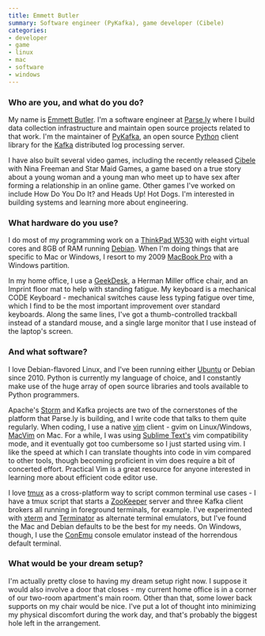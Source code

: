 ```yaml
---
title: Emmett Butler
summary: Software engineer (PyKafka), game developer (Cibele)
categories:
- developer
- game
- linux
- mac
- software
- windows
---
```


### Who are you, and what do you do?

My name is [Emmett Butler](http://emmettbutler.com/ "Emmett's website."). I'm a software engineer at [Parse.ly][] where I build data collection infrastructure and maintain open source projects related to that work. I'm the maintainer of [PyKafka][], an open source [Python][] client library for the [Kafka][] distributed log processing server.

I have also built several video games, including the recently released [Cibele][] with Nina Freeman and Star Maid Games, a game based on a true story about a young woman and a young man who meet up to have sex after forming a relationship in an online game. Other games I've worked on include How Do You Do It? and Heads Up! Hot Dogs. I'm interested in building systems and learning more about engineering.

### What hardware do you use?

I do most of my programming work on a [ThinkPad W530][thinkpad-w530] with eight virtual cores and 8GB of RAM running [Debian][]. When I'm doing things that are specific to Mac or Windows, I resort to my 2009 [MacBook Pro][macbook-pro] with a Windows partition.

In my home office, I use a [GeekDesk][], a Herman Miller office chair, and an Imprint floor mat to help with standing fatigue. My keyboard is a mechanical CODE Keyboard - mechanical switches cause less typing fatigue over time, which I find to be the most important improvement over standard keyboards. Along the same lines, I've got a thumb-controlled trackball instead of a standard mouse, and a single large monitor that I use instead of the laptop's screen.

### And what software?

I love Debian-flavored Linux, and I've been running either [Ubuntu][] or Debian since 2010. Python is currently my language of choice, and I constantly make use of the huge array of open source libraries and tools available to Python programmers.

Apache's [Storm][] and Kafka projects are two of the cornerstones of the platform that Parse.ly is building, and I write code that talks to them quite regularly. When coding, I use a native [vim][] client - gvim on Linux/Windows, [MacVim][] on Mac. For a while, I was using [Sublime Text's][sublime-text] vim compatibility mode, and it eventually got too cumbersome so I just started using vim. I like the speed at which I can translate thoughts into code in vim compared to other tools, though becoming proficient in vim does require a bit of concerted effort. Practical Vim is a great resource for anyone interested in learning more about efficient code editor use.

I love [tmux][] as a cross-platform way to script common terminal use cases - I have a tmux script that starts a [ZooKeeper][] server and three Kafka client brokers all running in foreground terminals, for example. I've experimented with [xterm][] and [Terminator][] as alternate terminal emulators, but I've found the Mac and Debian defaults to be the best for my needs. On Windows, though, I use the [ConEmu][] console emulator instead of the horrendous default terminal.

### What would be your dream setup?

I'm actually pretty close to having my dream setup right now. I suppose it would also involve a door that closes - my current home office is in a corner of our two-room apartment's main room. Other than that, some lower back supports on my chair would be nice. I've put a lot of thought into minimizing my physical discomfort during the work day, and that's probably the biggest hole left in the arrangement.

[geekdesk]: https://www.geekdesk.com/ "An electronic, height-adjustable desk."
[thinkpad-w530]: http://shop.lenovo.com/us/en/laptops/thinkpad/w-series/w530/ "A 15.6 inch PC laptop."
[macbook-pro]: https://www.apple.com/macbook-pro/ "A laptop."
[ubuntu]: https://www.ubuntu.com/ "A Unix distribution."
[zookeeper]: https://zookeeper.apache.org/ "A distributed configuration system."
[terminator]: https://code.google.com/archive/p/jessies/wikis/Terminator.wiki "A terminal client."
[tmux]: http://sourceforge.net/projects/tmux/ "A terminal multiplexer, similar to screen."
[sublime-text]: http://www.sublimetext.com/ "A coder's text editor."
[storm]: http://storm.apache.org/ "A realtime distributed processing system."
[macvim]: https://github.com/macvim-dev/macvim "A Mac GUI port of vim."
[conemu]: https://conemu.github.io/ "A terminal client for Windows."
[cibele]: http://ninasays.so/cibele/ "A video game about love, sex and the Internet."
[debian]: https://www.debian.org/ "A Linux distribution."
[vim]: http://www.vim.org/ "A command-line text editor."
[xterm]: https://en.wikipedia.org/wiki/Xterm "Terminal software for the X Window System."
[kafka]: https://kafka.apache.org/ "A distributed messaging system."
[pykafka]: https://github.com/parsely/pykafka "A Python Kafka client."
[parse.ly]: http://www.parsely.com/ "A digtial media analytics service."
[python]: https://www.python.org/ "An interpreted scripting language."
